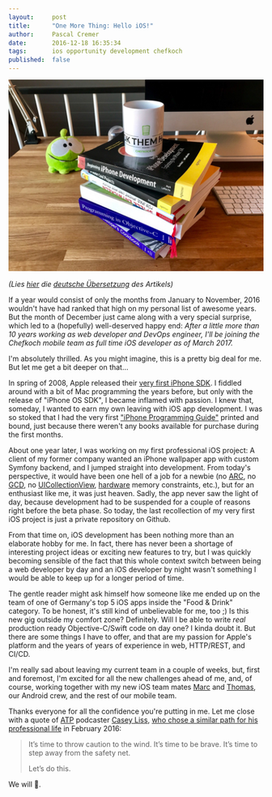 ```yaml
---
layout:     post
title:      "One More Thing: Hello iOS!"
author:     Pascal Cremer
date:       2016-12-18 16:35:34
tags:       ios opportunity development chefkoch
published:  false
---
```


![Hello iOS](https://raw.githubusercontent.com/b00giZm/b00gizm.github.io/master/uploads/one-more-thing01.jpg)

*(Lies [hier](https://dayone.me/2J4lza4) die [deutsche Übersetzung](https://dayone.me/2J4lza4) des Artikels)*

If a year would consist of only the months from January to November, 2016 wouldn't have had ranked that high on my personal list of awesome years. But the month of December just came along with a very special surprise, which led to a (hopefully) well-deserved happy end: *After a little more than 10 years working as web developer and DevOps engineer, I'll be joining the Chefkoch mobile team as full time iOS developer as of March 2017.*

I'm absolutely thrilled. As you might imagine, this is a pretty big deal for me. But let me get a bit deeper on that…

In spring of 2008, Apple released their [very first iPhone SDK](http://www.apple.com/pr/library/2008/03/06Apple-Announces-iPhone-2-0-Software-Beta.html). I fiddled around with a bit of Mac programming the years before, but only with the release of "iPhone OS SDK", I became inflamed with passion. I knew that, someday, I wanted to earn my own leaving with iOS app development. I was so stoked that I had the very first ["iPhone Programming Guide"](http://cs.rocky.edu/~bennera/Archive/2008-2009/2008_Fall/csc258/notes/AppleDocs/iPhoneOSProgrammingGuide.pdf) printed and bound, just because there weren't any books available for purchase during the first months.

About one year later, I was working on my first professional iOS project: A client of my former company wanted an iPhone wallpaper app with custom Symfony backend, and I jumped straight into development. From today's perspective, it would have been one hell of a job for a newbie (no [ARC](https://en.wikipedia.org/wiki/Automatic_Reference_Counting), no [GCD](https://developer.apple.com/reference/dispatch), no [UICollectionView](https://developer.apple.com/reference/uikit/uicollectionview), [hardware](https://en.wikipedia.org/wiki/IPhone_3GS) memory constraints, etc.), but for an enthusiast like me, it was just heaven. Sadly, the app never saw the light of day, because development had to be suspended for a couple of reasons right before the beta phase. So today, the last recollection of my very first iOS project is just a private repository on Github.

From that time on, iOS development has been nothing more than an elaborate hobby for me. In fact, there has never been a shortage of interesting project ideas or exciting new features to try, but I was quickly becoming sensible of the fact that this whole context switch between being a web developer by day and an iOS developer by night wasn't something I would be able to keep up for a longer period of time.

The gentle reader might ask himself how someone like me ended up on the team of one of Germany's top 5 iOS apps inside the "Food & Drink" category. To be honest, it's still kind of unbelievable for me, too ;) Is this new gig outside my comfort zone? Definitely. Will I be able to write *real* production ready Objective-C/Swift code on day one? I kinda doubt it. But there are some things I have to offer, and that are my passion for Apple's platform and the years of years of experience in web, HTTP/REST, and CI/CD.

I'm really sad about leaving my current team in a couple of weeks, but, first and foremost, I'm excited for all the new challenges ahead of me, and, of course, working together with my new iOS team mates [Marc](https://twitter.com/mkalme) and [Thomas](https://twitter.com/Muscovado), our Android crew, and the rest of our mobile team.

Thanks everyone for all the confidence you're putting in me. Let me close with a quote of [ATP](http://atp.fm/) podcaster [Casey Liss](https://twitter.com/caseyliss), [who chose a similar path for his professional life](https://www.caseyliss.com/2016/2/8/alloc-init) in February 2016:

> It’s time to throw caution to the wind. It’s time to be brave. It’s time to step away from the safety net.
>
> Let’s do this.

We will .
